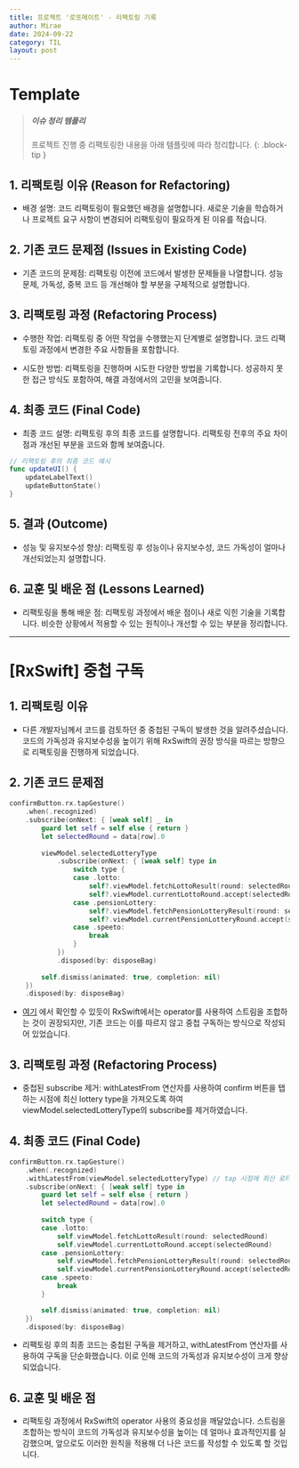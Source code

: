 ```yaml
---
title: 프로젝트 '로또메이트' - 리팩토링 기록
author: Mirae
date: 2024-09-22
category: TIL
layout: post
---
```

# Template

> ##### 이슈 정리 템플리
>
> 프로젝트 진행 중 리팩토링한 내용을 아래 템플릿에 따라 정리합니다.
{: .block-tip }

## 1. 리팩토링 이유 (Reason for Refactoring)
- 배경 설명: 코드 리팩토링이 필요했던 배경을 설명합니다. 새로운 기술을 학습하거나 프로젝트 요구 사항이 변경되어 리팩토링이 필요하게 된 이유를 적습니다.
<!--- 예: "프로젝트의 유지보수성을 높이기 위해 코드 구조를 개선할 필요가 있었습니다." -->

## 2. 기존 코드 문제점 (Issues in Existing Code)
- 기존 코드의 문제점: 리팩토링 이전에 코드에서 발생한 문제들을 나열합니다. 성능 문제, 가독성, 중복 코드 등 개선해야 할 부분을 구체적으로 설명합니다.
<!--- 예: "중복된 코드가 많아 가독성이 떨어졌고, 유지보수 시 어려움이 있었습니다." -->

## 3. 리팩토링 과정 (Refactoring Process)
- 수행한 작업: 리팩토링 중 어떤 작업을 수행했는지 단계별로 설명합니다. 코드 리팩토링 과정에서 변경한 주요 사항들을 포함합니다.
<!--- 예: "중복된 함수를 제거하고 공통 모듈로 추출하였습니다." -->

- 시도한 방법: 리팩토링을 진행하며 시도한 다양한 방법을 기록합니다. 성공하지 못한 접근 방식도 포함하여, 해결 과정에서의 고민을 보여줍니다.
<!--- 예: "처음에는 함수의 파라미터 수를 줄여서 문제를 해결하려 했지만, 전체 코드 구조에 맞지 않아 실패하였습니다." -->

## 4. 최종 코드 (Final Code)
- 최종 코드 설명: 리팩토링 후의 최종 코드를 설명합니다. 리팩토링 전후의 주요 차이점과 개선된 부분을 코드와 함께 보여줍니다.
<!--- 예: "기존의 반복된 코드를 하나의 함수로 통합하고, 재사용 가능한 모듈로 만들었습니다." -->
```swift
// 리팩토링 후의 최종 코드 예시
func updateUI() {
    updateLabelText()
    updateButtonState()
}
```

## 5. 결과 (Outcome)
- 성능 및 유지보수성 향상: 리팩토링 후 성능이나 유지보수성, 코드 가독성이 얼마나 개선되었는지 설명합니다.
<!--- 예: "리팩토링 후 코드의 가독성이 크게 향상되었으며, 유지보수가 용이해졌습니다." -->

## 6. 교훈 및 배운 점 (Lessons Learned)
- 리팩토링을 통해 배운 점: 리팩토링 과정에서 배운 점이나 새로 익힌 기술을 기록합니다. 비슷한 상황에서 적용할 수 있는 원칙이나 개선할 수 있는 부분을 정리합니다.
<!--- 예: "모듈화를 통해 코드의 재사용성을 높이는 것이 얼마나 중요한지 깨달았습니다." -->
  
  
------------

# [RxSwift] 중첩 구독

## 1. 리팩토링 이유
- 다른 개발자님께서 코드를 검토하던 중 중첩된 구독이 발생한 것을 알려주셨습니다. 코드의 가독성과 유지보수성을 높이기 위해 RxSwift의 권장 방식을 따르는 방향으로 리팩토링을 진행하게 되었습니다.

## 2. 기존 코드 문제점
```swift
confirmButton.rx.tapGesture()
    .when(.recognized)
    .subscribe(onNext: { [weak self] _ in
        guard let self = self else { return }
        let selectedRound = data[row].0
        
        viewModel.selectedLotteryType
            .subscribe(onNext: { [weak self] type in
                switch type {
                case .lotto:
                    self?.viewModel.fetchLottoResult(round: selectedRound)
                    self?.viewModel.currentLottoRound.accept(selectedRound)
                case .pensionLottery:
                    self?.viewModel.fetchPensionLotteryResult(round: selectedRound)
                    self?.viewModel.currentPensionLotteryRound.accept(selectedRound)
                case .speeto:
                    break
                }
            })
            .disposed(by: disposeBag)
        
        self.dismiss(animated: true, completion: nil)
    })
    .disposed(by: disposeBag)
```
- [여기](https://github.com/ReactiveX/RxSwift/blob/main/Documentation/Tips.md) 에서 확인할 수 있듯이 RxSwift에서는 operator를 사용하여 스트림을 조합하는 것이 권장되지만, 기존 코드는 이를 따르지 않고 중첩 구독하는 방식으로 작성되어 있었습니다.

## 3. 리팩토링 과정 (Refactoring Process)
- 중첩된 subscribe 제거: withLatestFrom 연산자를 사용하여 confirm 버튼을 탭하는 시점에 최신 lottery type을 가져오도록 하여 viewModel.selectedLotteryType의 subscribe를 제거하였습니다. 

## 4. 최종 코드 (Final Code)

```swift
confirmButton.rx.tapGesture()
    .when(.recognized)
    .withLatestFrom(viewModel.selectedLotteryType) // tap 시점에 최신 로터리 타입을 가져옴
    .subscribe(onNext: { [weak self] type in
        guard let self = self else { return }
        let selectedRound = data[row].0
        
        switch type {
        case .lotto:
            self.viewModel.fetchLottoResult(round: selectedRound)
            self.viewModel.currentLottoRound.accept(selectedRound)
        case .pensionLottery:
            self.viewModel.fetchPensionLotteryResult(round: selectedRound)
            self.viewModel.currentPensionLotteryRound.accept(selectedRound)
        case .speeto:
            break
        }

        self.dismiss(animated: true, completion: nil)
    })
    .disposed(by: disposeBag)
```
- 리팩토링 후의 최종 코드는 중첩된 구독을 제거하고, withLatestFrom 연산자를 사용하여 구독을 단순화했습니다. 이로 인해 코드의 가독성과 유지보수성이 크게 향상되었습니다.  

## 6. 교훈 및 배운 점
- 리팩토링 과정에서 RxSwift의 operator 사용의 중요성을 깨달았습니다. 스트림을 조합하는 방식이 코드의 가독성과 유지보수성을 높이는 데 얼마나 효과적인지를 실감했으며, 앞으로도 이러한 원칙을 적용해 더 나은 코드를 작성할 수 있도록 할 것입니다.




